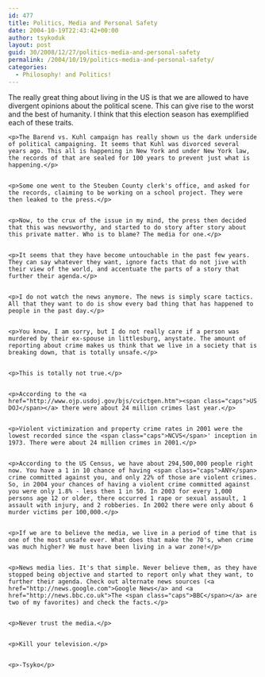```yaml
---
id: 477
title: Politics, Media and Personal Safety
date: 2004-10-19T22:43:42+00:00
author: tsykoduk
layout: post
guid: 30/2008/12/27/politics-media-and-personal-safety
permalink: /2004/10/19/politics-media-and-personal-safety/
categories:
  - Philosophy! and Politics!
---
```

<p>The really great thing about living in the US is that we are allowed to have divergent opinions about the political scene. This can give rise to the worst and the best of humanity. I think that this election season has exemplified each of these traits.</p>


	<p>The Barend vs. Kuhl campaign has really shown us the dark underside of political campaigning. It seems that Kuhl was divorced several years ago. This all is happening in New York and under New York law, the records of that are sealed for 100 years to prevent just what is happening.</p>


	<p>Some one went to the Steuben County clerk's office, and asked for the records, claiming to be working on a school project. They were then leaked to the press.</p>


	<p>Now, to the crux of the issue in my mind, the press then decided that this was newsworthy, and started to do story after story about this private matter. Who is to blame? The media for one.</p>


	<p>It seems that they have become untouchable in the past few years. They can say whatever they want, ignore facts that do not jive with their view of the world, and accentuate the parts of a story that further their agenda.</p>


	<p>I do not watch the news anymore. The news is simply scare tactics. All that they want to do is show every bad thing that has happened to people in the past day.</p>


	<p>You know, I am sorry, but I do not really care if a person was murdered by their ex-spouse in littlesburg, anystate. The amount of reporting about crime makes us think that we live in a society that is breaking down, that is totally unsafe.</p>


	<p>This is totally not true.</p>


	<p>According to the <a href="http://www.ojp.usdoj.gov/bjs/cvictgen.htm"><span class="caps">US DOJ</span></a> there were about 24 million crimes last year.</p>


	<p>Violent victimization and property crime rates in 2001 were the lowest recorded since the <span class="caps">NCVS</span>' inception in 1973. There were about 24 million crimes in 2001.</p>


	<p>According to the US Census, we have about 294,500,000 people right now. You have a 1 in 10 chance of having <span class="caps">ANY</span> crime committed against you, and only 22% of those are violent crimes. So, in 2004 your chances of having a violent crime committed against you were only 1.8% - less then 1 in 50. In 2003 for every 1,000 persons age 12 or older, there occurred 1 rape or sexual assault, 1 assault with injury, and 2 robberies. In 2002 there were only about 6 murder victims per 100,000.</p>


	<p>If we are to believe the media, we live in a period of time that is one of the most unsafe ever. What does that make the 70's, when crime was much higher? We must have been living in a war zone!</p>


	<p>News media lies. It's that simple. Never believe them, as they have stopped being objective and started to report only what they want, to further their agenda. Check out alternate news sources (<a href="http://news.google.com">Google News</a> and <a href="http://news.bbc.co.uk">The <span class="caps">BBC</span></a> are two of my favorites) and check the facts.</p>


	<p>Never trust the media.</p>


	<p>Kill your television.</p>


	<p>-Tsyko</p>